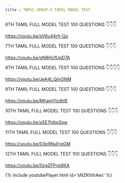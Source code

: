 ```yaml
---
title : TNPSC GROUP-4 TAMIL MODEL TEST
---
```


6TH TAMIL FULL MODEL TEST 100 QUESTIONS 👇👇👇

https://youtu.be/sV6u44rh-Qo

7TH TAMIL FULL MODEL TEST 100 QUESTIONS 👇👇👇

https://youtu.be/gN8HcfUqD7A

8TH TAMIL FULL MODEL TEST 100 QUESTIONS 👇👇👇👇

https://youtu.be/JeA4t_QmONM

9TH TAMIL FULL MODEL TEST 100 QUESTIONS 👇👇👇

https://youtu.be/MhamYIzdhlE

10TH TAMIL FULL MODEL TEST 100 QUESTIONS 👇👇👇

https://youtu.be/s5E7hjbpSsw

11TH TAMIL FULL MODEL TEST 100 QUESTIONS 👇👇👇

https://youtu.be/03p9NuFrgGM

12TH TAMIL FULL MODEL TEST 100 QUESTIONS 👇👇👇

https://youtu.be/0zgZFPnp9XA



{% include youtubePlayer.html id='sNZKhtlrAes' %}
